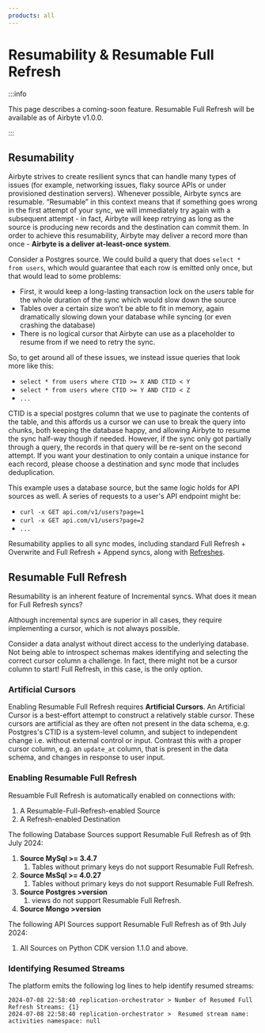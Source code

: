 ```yaml
---
products: all
---
```


# Resumability & Resumable Full Refresh

:::info

This page describes a coming-soon feature. Resumable Full Refresh will be available as of Airbyte v1.0.0.

:::

## Resumability

Airbyte strives to create resilient syncs that can handle many types of issues (for example, networking issues, flaky source APIs or under provisioned
destination servers). Whenever possible, Airbyte syncs are resumable. “Resumable” in this context means that if something goes wrong in the first attempt
of your sync, we will immediately try again with a subsequent attempt - in fact, Airbyte will keep retrying as long as the source is producing new records
and the destination can commit them. In order to achieve this resumability, Airbyte may deliver a record more than once - **Airbyte is a deliver at-least-once system**.

Consider a Postgres source. We could build a query that does `select * from users`, which would guarantee that each row is emitted only once, but that would lead to some problems:

- First, it would keep a long-lasting transaction lock on the users table for the whole duration of the sync which would slow down the source
- Tables over a certain size won’t be able to fit in memory, again dramatically slowing down your database while syncing (or even crashing the database)
- There is no logical cursor that Airbyte can use as a placeholder to resume from if we need to retry the sync.

So, to get around all of these issues, we instead issue queries that look more like this:

- `select * from users where CTID >= X AND CTID < Y`
- `select * from users where CTID >= Y AND CTID < Z`
- `...`

CTID is a special postgres column that we use to paginate the contents of the table, and this affords us a cursor we can use to break the query into chunks, both keeping the database happy, and allowing Airbyte to resume the sync half-way though if needed. However, if the sync only got partially through a query, the records in that query will be re-sent on the second attempt. If you want your destination to only contain a unique instance for each record, please choose a destination and sync mode that includes deduplication.

This example uses a database source, but the same logic holds for API sources as well. A series of requests to a user's API endpoint might be:

- `curl -x GET api.com/v1/users?page=1`
- `curl -x GET api.com/v1/users?page=2`
- `...`

Resumability applies to all sync modes, including standard Full Refresh + Overwrite and Full Refresh + Append syncs, along with [Refreshes](./refreshes.md).

## Resumable Full Refresh

Resumability is an inherent feature of Incremental syncs. What does it mean for Full Refresh syncs?


Although incremental syncs are superior in all cases, they require implementing a cursor, which is not always possible.

Consider a data analyst without direct access to the underlying database. Not being able to introspect schemas makes identifying and selecting the correct cursor column a challenge.
In fact, there might not be a cursor column to start! Full Refresh, in this case, is the only option.

### Artificial Cursors

Enabling Resumable Full Refresh requires **Artificial Cursors**. An Artificial Cursor is a best-effort attempt to construct a relatively stable cursor.
These cursors are artificial as they are often not present in the data schema, e.g. Postgres's CTID is a system-level column, and subject to independent
change i.e. without external control or input. Contrast this with a proper cursor column, e.g. an `update_at` column, that is present in the data schema,
and changes in response to user input.


### Enabling Resumable Full Refresh

Resuamble Full Refresh is automatically enabled on connections with:
1) A Resumable-Full-Refresh-enabled Source
2) A Refresh-enabled Destination

The following Database Sources support Resumable Full Refresh as of 9th July 2024:
1) **Source MySql >= 3.4.7**
   1) Tables without primary keys do not support Resumable Full Refresh.
2) **Source MsSql >= 4.0.27**
   1) Tables without primary keys do not support Resumable Full Refresh.
3) **Source Postgres >version**
   1) views do not support Resumable Full Refresh.
4) **Source Mongo >version**

The following API Sources support Resumable Full Refresh as of 9th July 2024:
1) All Sources on Python CDK version 1.1.0 and above.

### Identifying Resumed Streams

The platform emits the following log lines to help identify resumed streams:
```angular2html
2024-07-08 22:58:40 replication-orchestrator > Number of Resumed Full Refresh Streams: {1}
2024-07-08 22:58:40 replication-orchestrator >  Resumed stream name: activities namespace: null
```
